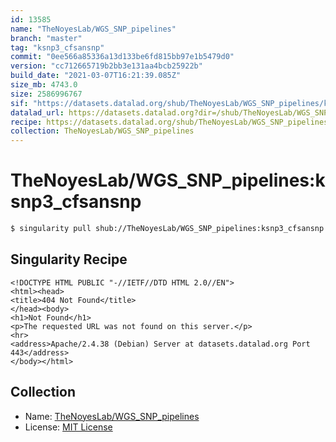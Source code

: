 ```yaml
---
id: 13585
name: "TheNoyesLab/WGS_SNP_pipelines"
branch: "master"
tag: "ksnp3_cfsansnp"
commit: "0ee566a85336a13d133be6fd815bb97e1b5479d0"
version: "cc712665719b2bb3e131aa4bcb25922b"
build_date: "2021-03-07T16:21:39.085Z"
size_mb: 4743.0
size: 2586996767
sif: "https://datasets.datalad.org/shub/TheNoyesLab/WGS_SNP_pipelines/ksnp3_cfsansnp/2021-03-07-0ee566a8-cc712665/cc712665719b2bb3e131aa4bcb25922b.sif"
datalad_url: https://datasets.datalad.org?dir=/shub/TheNoyesLab/WGS_SNP_pipelines/ksnp3_cfsansnp/2021-03-07-0ee566a8-cc712665/
recipe: https://datasets.datalad.org/shub/TheNoyesLab/WGS_SNP_pipelines/ksnp3_cfsansnp/2021-03-07-0ee566a8-cc712665/Singularity
collection: TheNoyesLab/WGS_SNP_pipelines
---
```


# TheNoyesLab/WGS_SNP_pipelines:ksnp3_cfsansnp

```bash
$ singularity pull shub://TheNoyesLab/WGS_SNP_pipelines:ksnp3_cfsansnp
```

## Singularity Recipe

```singularity
<!DOCTYPE HTML PUBLIC "-//IETF//DTD HTML 2.0//EN">
<html><head>
<title>404 Not Found</title>
</head><body>
<h1>Not Found</h1>
<p>The requested URL was not found on this server.</p>
<hr>
<address>Apache/2.4.38 (Debian) Server at datasets.datalad.org Port 443</address>
</body></html>
```

## Collection

 - Name: [TheNoyesLab/WGS_SNP_pipelines](https://github.com/TheNoyesLab/WGS_SNP_pipelines)
 - License: [MIT License](https://api.github.com/licenses/mit)

